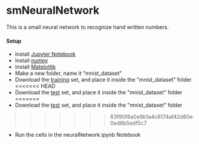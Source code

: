 # smNeuralNetwork

This is a small neural network to recognize
hand written numbers.

#### Setup

* Install [Jupyter Notebook](https://jupyter.org/)
* Install [numpy](https://numpy.org/)
* Install [Matplotlib](https://matplotlib.org/)
* Make a new folder, name it "mnist_dataset"
* Download the [training](http://pjreddie.com/media/files/mnist_train.csv) set, and place it inside the "mnist_dataset" folder
<<<<<<< HEAD
* Download the [test](http://pjreddie.com/media/files/mnist_test.csv) set, and place it inside the "mnist_dataset" folder
=======
* Download the [test](pjreddie.com/media/files/mnist_test.csv) set, and place it inside the "mnist_dataset" folder
>>>>>>> 63f90f8a0e9b1a4c6174af42d80e0ed6b5edf5c7
* Run the cells in the neuralNetwork.ipynb Notebook
